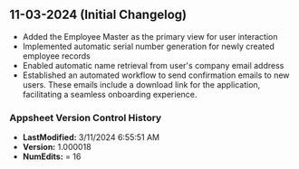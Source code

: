 ## 11-03-2024 (Initial Changelog)

- Added the Employee Master as the primary view for user interaction
- Implemented automatic serial number generation for newly created employee records
- Enabled automatic name retrieval from user's company email address
- Established an automated workflow to send confirmation emails to new users. These emails include a download link for the application, facilitating a seamless onboarding experience.

### Appsheet Version Control History
- __LastModified:__  3/11/2024 6:55:51 AM
- __Version:__ 1.000018
- __NumEdits:__ = 16
